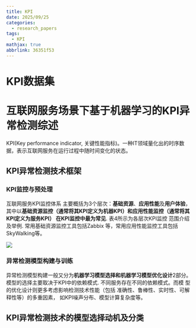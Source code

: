 ```yaml
---
title: KPI
date: 2025/09/25
categories:
  - research_papers
tags:
  - KPI
mathjax: true
abbrlink: 36351f53
---
```




# KPI数据集



# 互联网服务场景下基于机器学习的KPI异常检测综述

KPI(Key performance indicator, 关键性能指标)。一种IT领域量化出的时序数据，表示互联网服务在运行过程中随时间变化的状态。


## KPI异常检测技术框架

### KPI监控与预处理

互联网服务KPI监控体系 主要概括为3个层次：**基础资源**、**应用性能**及**用户体验**，其中以**基础资源监控（通常将其KPI定义为机器KPI）和应用性能监控（通常将其KPI定义为服务KPI） 在KPI监控中最为常见**. 表4所示为各层次KPI监控 范围介绍及举例. 常用基础资源监控工具包括Zabbix 等，常用应用性能监控工具包括SkyWalking等。

![](https://cdn.jsdelivr.net/gh/gaofeng-lin/picture_bed/img1/Snipaste_2025-09-18_10-58-20.png)

### 异常检测模型构建与训练

异常检测模型构建一般又分为**机器学习模型选择和机器学习模型优化设计**2部分。模型的选择主要取决于KPI中的依赖模式. 不同服务存在不同的依赖模式。而模 型的优化设计则更多考虑影响检测技术性能（包括 准确性、鲁棒性、实时性、可解释性等）的多重因素， 如KPI噪声分布、模型计算复杂度等。

## KPI异常检测技术的模型选择动机及分类